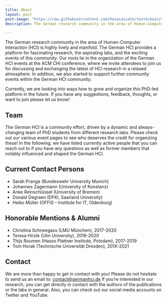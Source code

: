 ```yaml
---
title: About
layout: post
post-image: "https://raw.githubusercontent.com/Kevacasiete/test4/main/assets/images/ab.png"
description: The German research community in the area of Human-Computer Interaction (HCI) is highly lively and manifold. 

---
```


The German research community in the area of Human-Computer Interaction (HCI) is highly lively and manifold. The German HCI provides a platform for fascinating research, the aspirating labs, and the exciting events of this community. Our roots lie in the organization of the German HCI events at the ACM CHI conference, where we invite attendees to join us for discussing and exchanging the latest of HCI research in a relaxed atmosphere. In addition, we also started to support further community events within the German HCI community.

Currently, we are looking into ways how to grow and organize this PhD-led platform in the future. If you have any suggestions, feedback, thoughts, or want to join please let us know!
## Team
The German HCI is a community effort, driven by a dynamic and always-changing team of PhD students from different research labs. Please check out our various event pages to see who deserves the credit for organizing these!
In the following, we have listed currently active people that you can reach out to if you have any questions as well as former members that notably influenced and shaped the German HCI.

## Current Contact Persons
- Sarah Prange (Bundeswehr University Munich)
- Johannes Zagermann (University of Konstanz)
- Anke Reinschlüssel (University of Bremen)
- Donald Degraen (DFKI, Saarland University)
- Heiko Müller (OFFIS – Institute for IT, Oldenburg)

## Honorable Mentions & Alumni
- Christina Schneegass (LMU München), 2017-2020
- Teresa Hirzle (Ulm University), 2018-2020
- Thijs Roumen (Hasso Plattner Institute, Potsdam), 2017-2019
- Tom Horak (Technische Universität Dresden), 201X-2021

## Contact
We are more than happy to get in contact with you! Please do not hesitate to send us an email to:
contact@germanhci.de
If you’re interested in our research, you can get directly in contact with the authors of the publications or the labs in general. Also, you can check out our social media accounts on Twitter and YouTube.
